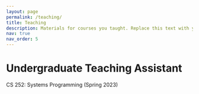 ```yaml
---
layout: page
permalink: /teaching/
title: Teaching
description: Materials for courses you taught. Replace this text with your description.
nav: true
nav_order: 5
---
```


# Undergraduate Teaching Assistant 
CS 252: Systems Programming (Spring 2023)
